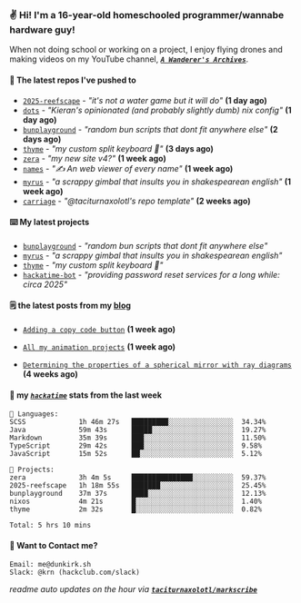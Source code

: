 ### ✌️ Hi! I'm a 16-year-old homeschooled programmer/wannabe hardware guy!

When not doing school or working on a project, I enjoy flying drones and making videos on my YouTube channel, [**_`A Wanderer's Archives`_**](https://youtube.com/@wanderer.archives).

#### 👷 The latest repos I've pushed to

- [`2025-reefscape`](https://github.com/df1317/2025-reefscape) - _"it's not a water game but it will do"_ **(1 day ago)**
- [`dots`](https://github.com/taciturnaxolotl/dots) - _"Kieran's opinionated (and probably slightly dumb) nix config"_ **(1 day ago)**
- [`bunplayground`](https://github.com/taciturnaxolotl/bunplayground) - _"random bun scripts that dont fit anywhere else"_ **(2 days ago)**
- [`thyme`](https://github.com/taciturnaxolotl/thyme) - _"my custom split keyboard 🫶"_ **(3 days ago)**
- [`zera`](https://github.com/taciturnaxolotl/zera) - _"my new site v4?"_ **(1 week ago)**
- [`names`](https://github.com/aramshiva/names) - _"✍️ An web viewer of every name"_ **(1 week ago)**
- [`myrus`](https://github.com/taciturnaxolotl/myrus) - _"a scrappy gimbal that insults you in shakespearean english"_ **(1 week ago)**
- [`carriage`](https://github.com/taciturnaxolotl/carriage) - _"@taciturnaxolotl's repo template"_ **(2 weeks ago)**

#### ⌨️ My latest projects

- [`bunplayground`](https://github.com/taciturnaxolotl/bunplayground) - _"random bun scripts that dont fit anywhere else"_
- [`myrus`](https://github.com/taciturnaxolotl/myrus) - _"a scrappy gimbal that insults you in shakespearean english"_
- [`thyme`](https://github.com/taciturnaxolotl/thyme) - _"my custom split keyboard 🫶"_
- [`hackatime-bot`](https://github.com/taciturnaxolotl/hackatime-bot) - _"providing password reset services for a long while: circa 2025"_

#### 🗒️ the latest posts from my [blog](https://dunkirk.sh)

- [`Adding a copy code button`](https://dunkirk.sh/blog/adding-a-copy-button/) **(1 week ago)**

- [`All my animation projects`](https://dunkirk.sh/blog/my-animations/) **(1 week ago)**

- [`Determining the properties of a spherical mirror with ray diagrams`](https://dunkirk.sh/blog/spherical-ray-diagrams/) **(4 weeks ago)**



#### 📡 my [_`hackatime`_](https://waka.hackclub.com) stats from the last week

```text
💾 Languages:
SCSS             1h 46m 27s   █████████░░░░░░░░░░░░░░░░  34.34%
Java             59m 43s      █████░░░░░░░░░░░░░░░░░░░░  19.27%
Markdown         35m 39s      ███░░░░░░░░░░░░░░░░░░░░░░  11.50%
TypeScript       29m 42s      ███░░░░░░░░░░░░░░░░░░░░░░  9.58%
JavaScript       15m 52s      ██░░░░░░░░░░░░░░░░░░░░░░░  5.12%

💼 Projects:
zera             3h 4m 5s     ███████████████░░░░░░░░░░  59.37%
2025-reefscape   1h 18m 55s   ███████░░░░░░░░░░░░░░░░░░  25.45%
bunplayground    37m 37s      ████░░░░░░░░░░░░░░░░░░░░░  12.13%
nixos            4m 21s       █░░░░░░░░░░░░░░░░░░░░░░░░  1.40%
thyme            2m 32s       █░░░░░░░░░░░░░░░░░░░░░░░░  0.82%

Total: 5 hrs 10 mins
```

#### 📮 Want to Contact me?

```text
Email: me@dunkirk.sh
Slack: @krn (hackclub.com/slack)
```

_readme auto updates on the hour via [**`taciturnaxolotl/markscribe`**](https://github.com/taciturnaxolotl/markscribe)_
